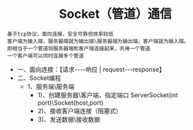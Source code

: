 # <center> Socket（管道）通信

    基于tcp协议，面向连接，安全可靠但效率较低
    客户端为输入端，服务器端就为输出端\服务器端为输出端，客户端就为输入端。
    即相当于一个管道将服务器端和客户端连接起来，共用一个管道
    一个客户端可以同时连接多个管道

* 一、面向连接：【请求----响应 | request---response】
* 二、Socket编程
    * 1、服务端\服务端
        * 1)、创建服务器\客户端，指定端口 ServerSocket(int port)\Socket(host,port)
        * 2)、接收客户端连接（阻塞式）
        * 3)、发送数据\接收数据
